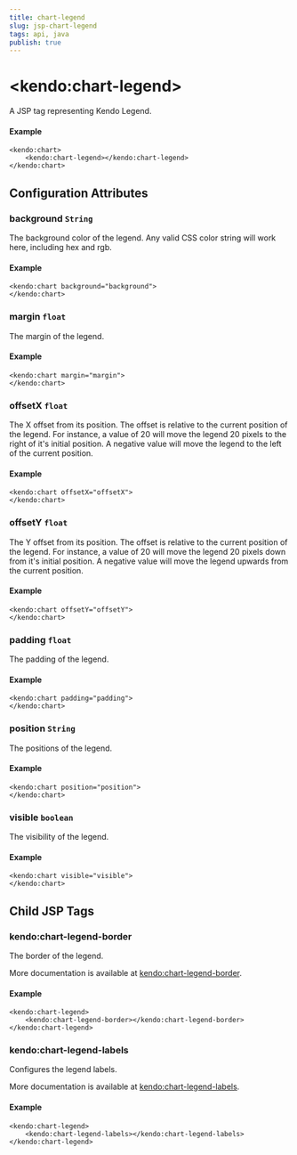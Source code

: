 ```yaml
---
title: chart-legend
slug: jsp-chart-legend
tags: api, java
publish: true
---
```


# \<kendo:chart-legend\>
A JSP tag representing Kendo Legend.

#### Example
    <kendo:chart>
        <kendo:chart-legend></kendo:chart-legend>
    </kendo:chart>


## Configuration Attributes


### background `String`

The background color of the legend. Any valid CSS color string will work here, including hex and rgb.

#### Example
    <kendo:chart background="background">
    </kendo:chart>



### margin `float`

The margin of the legend.

#### Example
    <kendo:chart margin="margin">
    </kendo:chart>



### offsetX `float`

The X offset from its position.  The offset is relative to the current position of the legend.
For instance, a value of 20 will move the legend 20 pixels to the right of it's initial position.  A negative value will move the legend
to the left of the current position.

#### Example
    <kendo:chart offsetX="offsetX">
    </kendo:chart>



### offsetY `float`

The Y offset from its position.  The offset is relative to the current position of the legend.
For instance, a value of 20 will move the legend 20 pixels down from it's initial position.  A negative value will move the legend
upwards from the current position.

#### Example
    <kendo:chart offsetY="offsetY">
    </kendo:chart>



### padding `float`

The padding of the legend.

#### Example
    <kendo:chart padding="padding">
    </kendo:chart>



### position `String`

The positions of the legend.

#### Example
    <kendo:chart position="position">
    </kendo:chart>



### visible `boolean`

The visibility of the legend.

#### Example
    <kendo:chart visible="visible">
    </kendo:chart>



## Child JSP Tags

### kendo:chart-legend-border

The border of the legend.

More documentation is available at [kendo:chart-legend-border](/api/wrappers/jsp/chart/legend-border).

#### Example

    <kendo:chart-legend>
        <kendo:chart-legend-border></kendo:chart-legend-border>
    </kendo:chart-legend>
 
### kendo:chart-legend-labels

Configures the legend labels.

More documentation is available at [kendo:chart-legend-labels](/api/wrappers/jsp/chart/legend-labels).

#### Example

    <kendo:chart-legend>
        <kendo:chart-legend-labels></kendo:chart-legend-labels>
    </kendo:chart-legend>
 
